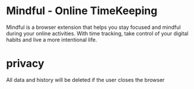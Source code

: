 # Mindful - Online TimeKeeping

Mindful is a browser extension that helps you stay focused and mindful during your online activities. With time tracking, take control of your digital habits and live a more intentional life.

# privacy
All data and history will be deleted if the user  closes the browser
